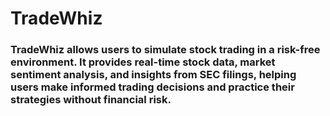 # TradeWhiz
### TradeWhiz allows users to simulate stock trading in a risk-free environment. It provides real-time stock data, market sentiment analysis, and insights from SEC filings, helping users make informed trading decisions and practice their strategies without financial risk.






